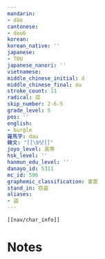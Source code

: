 ```yaml
---
mandarin:
- dào
cantonese:
- dou6
korean:
korean_native: ''
japanese:
- TOU
japanese_nanori: ''
vietnamese:
middle_chinese_initial: d
middle_chinese_final: ɑu
stroke_count: 11
radical: 皿
skip_number: 2-6-5
grade_level: 5
pos: ''
english:
- burgle
羅馬字: dau
韓文: "[[\b닷]]"
joyo_level: 高等
hsk_level: ''
hanmun_edu_level: ''
danayo_id: 5311
mc_id: 596
graphemic_classification: 會意
stand_in: 窃盗
aliases:
- 盜
---
```

```meta-bind-embed
[[nav/char_info]]
```

# Notes
